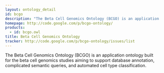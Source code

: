 ```yaml
---
layout: ontology_detail
id: bcgo
description: "The Beta Cell Genomics Ontology (BCGO) is an application ontology built for the beta cell genomics studies aiming to support database annotation, complicated semantic queries, and automated cell type classification."
homepage: http://code.google.com/p/bcgo-ontology/
products: 
  - id: bcgo.owl
title: Beta Cell Genomics Ontology
tracker: http://code.google.com/p/bcgo-ontology/issues/list
---
```


The Beta Cell Genomics Ontology (BCGO) is an application ontology built for the beta cell genomics studies aiming to support database annotation, complicated semantic queries, and automated cell type classification.
